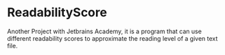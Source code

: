 # ReadabilityScore
Another Project with Jetbrains Academy, it is a program that can use different readability scores to approximate the reading level of a given text file.
